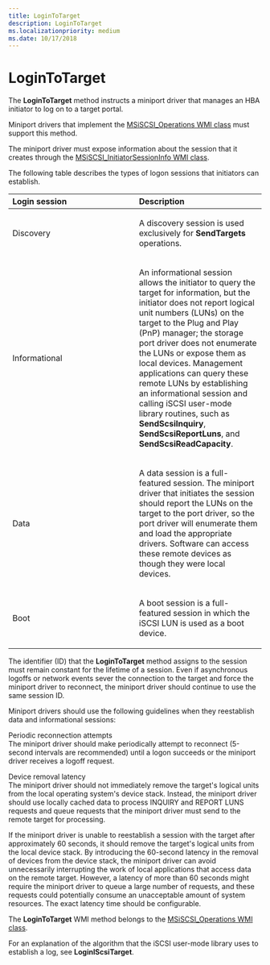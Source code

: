 ```yaml
---
title: LoginToTarget
description: LoginToTarget
ms.localizationpriority: medium
ms.date: 10/17/2018
---
```


# LoginToTarget


The **LoginToTarget** method instructs a miniport driver that manages an HBA initiator to log on to a target portal.

Miniport drivers that implement the [MSiSCSI\_Operations WMI class](msiscsi-operations-wmi-class.md) must support this method.

The miniport driver must expose information about the session that it creates through the [MSiSCSI\_InitiatorSessionInfo WMI class](msiscsi-initiatorsessioninfo-wmi-class.md).

The following table describes the types of logon sessions that initiators can establish.

<table>
<colgroup>
<col width="50%" />
<col width="50%" />
</colgroup>
<thead>
<tr class="header">
<th align="left">Login session</th>
<th align="left">Description</th>
</tr>
</thead>
<tbody>
<tr class="odd">
<td align="left"><p>Discovery</p></td>
<td align="left"><p>A discovery session is used exclusively for <strong>SendTargets</strong> operations.</p></td>
</tr>
<tr class="even">
<td align="left"><p>Informational</p></td>
<td align="left"><p>An informational session allows the initiator to query the target for information, but the initiator does not report logical unit numbers (LUNs) on the target to the Plug and Play (PnP) manager; the storage port driver does not enumerate the LUNs or expose them as local devices. Management applications can query these remote LUNs by establishing an informational session and calling iSCSI user-mode library routines, such as <strong>SendScsiInquiry</strong>, <strong>SendScsiReportLuns</strong>, and <strong>SendScsiReadCapacity</strong>.</p></td>
</tr>
<tr class="odd">
<td align="left"><p>Data</p></td>
<td align="left"><p>A data session is a full-featured session. The miniport driver that initiates the session should report the LUNs on the target to the port driver, so the port driver will enumerate them and load the appropriate drivers. Software can access these remote devices as though they were local devices.</p></td>
</tr>
<tr class="even">
<td align="left"><p>Boot</p></td>
<td align="left"><p>A boot session is a full-featured session in which the iSCSI LUN is used as a boot device.</p></td>
</tr>
</tbody>
</table>

 

The identifier (ID) that the **LoginToTarget** method assigns to the session must remain constant for the lifetime of a session. Even if asynchronous logoffs or network events sever the connection to the target and force the miniport driver to reconnect, the miniport driver should continue to use the same session ID.

Miniport drivers should use the following guidelines when they reestablish data and informational sessions:

<span id="Periodic_reconnection_attempts"></span><span id="periodic_reconnection_attempts"></span><span id="PERIODIC_RECONNECTION_ATTEMPTS"></span>Periodic reconnection attempts  
The miniport driver should make periodically attempt to reconnect (5-second intervals are recommended) until a logon succeeds or the miniport driver receives a logoff request.

<span id="Device_removal_latency"></span><span id="device_removal_latency"></span><span id="DEVICE_REMOVAL_LATENCY"></span>Device removal latency  
The miniport driver should not immediately remove the target's logical units from the local operating system's device stack. Instead, the miniport driver should use locally cached data to process INQUIRY and REPORT LUNS requests and queue requests that the miniport driver must send to the remote target for processing.

If the miniport driver is unable to reestablish a session with the target after approximately 60 seconds, it should remove the target's logical units from the local device stack. By introducing the 60-second latency in the removal of devices from the device stack, the miniport driver can avoid unnecessarily interrupting the work of local applications that access data on the remote target. However, a latency of more than 60 seconds might require the miniport driver to queue a large number of requests, and these requests could potentially consume an unacceptable amount of system resources. The exact latency time should be configurable.

The **LoginToTarget** WMI method belongs to the [MSiSCSI\_Operations WMI class](msiscsi-operations-wmi-class.md).

For an explanation of the algorithm that the iSCSI user-mode library uses to establish a log, see **LoginIScsiTarget**.

 

 





